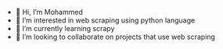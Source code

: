 - 👋 Hi, I’m Mohammed
- 👀 I’m interested in web scraping using python language
- 🌱 I’m currently learning scrapy
- 💞️ I’m looking to collaborate on projects that use web scraping

<!---
amuza2/amuza2 is a ✨ special ✨ repository because its `README.md` (this file) appears on your GitHub profile.
You can click the Preview link to take a look at your changes.
--->
